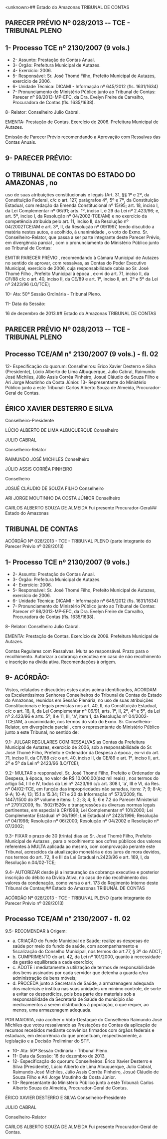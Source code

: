 &lt;unknown&gt;## Estado do Amazonas TRIBUNAL DE CONTAS

## PARECER PRÉVIO Nº 028/2013 -- TCE - TRIBUNAL PLENO

## 1- Processo TCE nº 2130/2007 (9 vols.)

- 2- Assunto: Prestação de Contas Anual.
- 3- Órgão: Prefeitura Municipal de Autazes.
- 4- Exercício: 2006.
- 5- Responsável: Sr. José Thomé Filho, Prefeito Municipal de Autazes, exercício de 2006.
- 6- Unidade Técnica: DICAMI - Informação nº 645/2012 (fls. 1631/1634)
- 7-  Pronunciamento  do Ministério Público  junto  ao Tribunal  de Contas: Parecer  nº 98/2013-MP-EFC,  da  Dra.  Evelyn  Freire  de  Carvalho,  Procuradora  de  Contas  (fls. 1635/1638).

8- Relator: Conselheiro Julio Cabral.

EMENTA: Prestação  de  Contas.  Exercício  de  2006. Prefeitura Municipal de Autazes.

Emissão de Parecer Prévio recomendando a Aprovação com Ressalvas das Contas Anuais.

## 9- PARECER PRÉVIO:

## O TRIBUNAL DE CONTAS DO ESTADO DO AMAZONAS ,  no

uso  de  suas  atribuições  constitucionais  e  legais  (Art.  31,  §§  1º  e  2º,  da  Constituição Federal, c/c o art. 127, parágrafos 4º, 5º e 7º, da Constituição Estadual, com redação da Emenda Constitucional nº 15/95; art. 18, inciso I, da Lei Complementar nº 06/91; arts. 1º, inciso I, e 29 da Lei nº 2.423/96; e, art. 5º, inciso I, da Resolução nº 04/2002-TCE/AM) e no exercício da competência atribuída pelo art. 11, inciso II, da Resolução nº 04/2002TCE/AM e art. 3º, II, da Resolução nº 09/1997, tendo discutido a matéria nestes autos, e acolhido, à unanimidade , o voto do Exmo. Sr. Conselheiro-Relator, que passa a ser parte integrante  deste  Parecer  Prévio, em  divergência  parcial ,  com  o  pronunciamento  do Ministério Público junto ao Tribunal de Contas:

EMITIR PARECER PRÉVIO , recomendando à Câmara Municipal de  Autazes  no  sentido  de aprovar,  com  ressalvas, as  Contas  do  Poder  Executivo Municipal,  exercício  de  2006,  cuja  responsabilidade  cabia  ao Sr.  José  Thomé  Filho , Prefeito Municipal à época , ex-vi do art. 71, inciso II, da CF/88 c/c o art. 40, inciso II, da CE/89 e art. 1º, inciso II, art. 2º e 5º da Lei nº 2423/96 (LO/TCE);

10- Ata: 50ª Sessão Ordinária - Tribunal Pleno.

11- Data da Sessão:

16 de dezembro de 2013.## Estado do Amazonas TRIBUNAL DE CONTAS

## PARECER PRÉVIO Nº 028/2013 -- TCE - TRIBUNAL PLENO

## Processo TCE/AM n° 2130/2007 (9 vols.) - fl. 02

12- Especificação do quorum: Conselheiros: Érico Xavier Desterro e Silva (Presidente), Lúcio  Alberto  de  Lima  Albuquerque,  Julio  Cabral,  Raimundo  José  Michiles,  Júlio  Assis Corrêa Pinheiro, Josué Cláudio de Souza Filho e Ari Jorge Moutinho da Costa Júnior. 13- Representante do Ministério Público junto a este Tribunal: Carlos Alberto Souza de Almeida, Procurador-Geral de Contas.

## ÉRICO XAVIER DESTERRO E SILVA

Conselheiro-Presidente

LÚCIO ALBERTO DE LIMA ALBUQUERQUE Conselheiro

JULIO CABRAL

Conselheiro-Relator

RAIMUNDO JOSÉ MICHILES Conselheiro

JÚLIO ASSIS CORRÊA PINHEIRO

Conselheiro

JOSUÉ CLÁUDIO DE SOUZA FILHO Conselheiro

ARI JORGE MOUTINHO DA COSTA JÚNIOR Conselheiro

CARLOS ALBERTO SOUZA DE ALMEIDA Fui presente Procurador-Geral## Estado do Amazonas

## TRIBUNAL DE CONTAS

ACÓRDÃO Nº 028/2013 - TCE - TRIBUNAL PLENO (parte integrante do Parecer Prévio nº 028/2013)

## 1- Processo TCE nº 2130/2007 (9 vols.)

- 2- Assunto: Prestação de Contas Anual.
- 3- Órgão: Prefeitura Municipal de Autazes.
- 4- Exercício: 2006.
- 5- Responsável: Sr. José Thomé Filho, Prefeito Municipal de Autazes, exercício de 2006.
- 6- Unidade Técnica: DICAMI - Informação nº 645/2012 (fls. 1631/1634)
- 7-  Pronunciamento  do  Ministério  Público  junto  ao  Tribunal  de  Contas: Parecer  nº 98/2013-MP-EFC,  da  Dra.  Evelyn  Freire  de  Carvalho,  Procuradora  de  Contas  (fls. 1635/1638).

8- Relator: Conselheiro Julio Cabral.

EMENTA: Prestação de Contas. Exercício de 2009. Prefeitura Municipal de Autazes.

Contas Regulares com Ressalvas. Multa ao responsável. Prazo para o recolhimento. Autorizar a cobrança executiva em caso de não recolhimento e inscrição na dívida ativa. Recomendações à origem.

## 9- ACÓRDÃO:

Vistos, relatados e discutidos estes autos acima identificados, ACORDAM os Excelentíssimos Senhores  Conselheiros  do  Tribunal  de  Contas  do  Estado  do  Amazonas, reunidos em Sessão Plenária, no uso de suas atribuições Constitucionais e legais previstas nos art. 40, II, da Constituição Estadual, c/c o art. 18, II, da Lei Complementar nº 06/91, arts. 1º,  II,  2º,  4º  e  5º,  da  Lei  nº  2.423/96  e  arts.  5º,  II  e  11,  III,  'a',  item  1,  da  Resolução  nº 04/2002-TCE/AM, à  unanimidade, nos termos do voto do Exmo. Sr. Conselheiro-Relator, em divergência parcial , com o representante do Ministério Público junto a este Tribunal, no sentido de:

9.1-  JULGAR REGULARES  COM  RESSALVAS as  Contas  da  Prefeitura Municipal de Autazes, exercício de 2006, sob a responsabilidade do Sr. José Thomé Filho, Prefeito e Ordenador da Despesa à época , ex-vi do art. 71, inciso II, da CF/88 c/c o art. 40, inciso II, da CE/89 e art. 1º, inciso II, art. 2º e 5º da Lei nº 2423/96 (LO/TCE);

9.2- MULTAR o responsável, Sr. José Thomé Filho, Prefeito e Ordenador da Despesa, à época, no valor de R$ 10.000,00(dez mil reais) , nos termos do artigo 54, I II e IV, todos da Lei nº 2423/96 c/c art. 308 I, 'a', III e VI, da Res. nº 04/02-TCE, em função das impropriedades não sanadas, itens: 7; 9; 8-A; 9-A; 10-A; 13; 15.1 a 15.34; 17.1 e 20 da Informação nº 573/2009, fls. 1447/1500 do 8º volume e itens: 1; 2; 3; 4; 5; 6 e 7.2 do Parecer Ministerial nº 2791/2009, fls. 1502/1526v e transgressões às diversas normas legais pertinentes, em especial à CR/1998; Lei Complementar nº 101/2000; Lei Complementar Estadual nº 06/1991; Lei Estadual nº 2423/1996; Resolução nº 04/1998; Resolução nº 06/2000; Resolução nº 04/2002 e Resolução nº 07/2002;

9.3- FIXAR o prazo de 30 (trinta) dias ao Sr.  José Thomé Filho, Prefeito Municipal de Autazes ,  para  o  recolhimento aos cofres públicos dos valores referentes à MULTA aplicada  ao  mesmo,  com  comprovação  perante  este  Tribunal,  acrescidos  da atualização monetária e  dos juros de mora devidos, nos termos do art. 72,  II e  III da  Lei Estadual n.2423/96 e art. 169, I, da Resolução n.04/02-TCE;

9.4-  AUTORIZAR desde já a instauração da cobrança executiva e posterior inscrição do débito na Dívida Ativa, no caso  de  não  recolhimento  dos  valores da condenação, como versa o art. 173 do Regimento Interno deste Tribunal de Contas;## Estado do Amazonas TRIBUNAL DE CONTAS

ACÓRDÃO Nº 028/2013 - TCE - TRIBUNAL PLENO (parte integrante do Parecer Prévio nº 028/2013)

## Processo TCE/AM n° 2130/2007 - fl. 02

9.5- RECOMENDAR à Origem:

- a. CRIAÇÃO do  Fundo  Municipal  de Saúde; realize as despesas de saúde por meio do fundo de saúde, com acompanhamento e fiscalização do Conselho Municipal, nos termos do art.77, § 3º do ADCT;
- b. CUMPRIMENTO do art. 42, da Lei nº 101/2000, quanto à necessidade da gestão equilibrada a cada exercício;
- c. ADOTE i mediatamente  a  utilização  de  termos  de  responsabilidade  dos bens  assinados  por  cada  servidor  que  detenha  a  guarda  e/ou  administração  de  bens móveis;
- d. PROCEDA junto  a  Secretaria de Saúde, a armazenagem adequada dos materiais e institua nas  suas  unidades  um  mínimo  controle,  de  sorte  a evitar os desperdícios, pois boa parte dos materiais sob a responsabilidade da Secretaria de Saúde do município são medicamentos a serem distribuídos à população, o que requer, ao menos, uma armazenagem adequada.

POR MAIORIA, não acolher o Voto-Destaque do Conselheiro Raimundo José Michiles  que  votou  ressalvando  as  Prestações  de  Contas  da  aplicação  de  recursos recebidos mediante convênios firmados com órgãos federais e estaduais, em decorrência do que preceituam, respectivamente, a legislação e a Decisão Preliminar do STF.

- 10- Ata: 50ª Sessão Ordinária - Tribunal Pleno.
- 11- Data da Sessão: 16 de dezembro de 2013.
- 12- Especificação do quorum: Conselheiros: Érico  Xavier Desterro e Silva (Presidente), Lúcio  Alberto  de  Lima  Albuquerque,  Julio  Cabral,  Raimundo  José  Michiles,  Júlio  Assis Corrêa Pinheiro, Josué Cláudio de Souza Filho e Ari Jorge Moutinho da Costa Júnior.
- 13- Representante do Ministério Público junto a este Tribunal: Carlos Alberto Souza de Almeida, Procurador-Geral de Contas.

ÉRICO XAVIER DESTERRO E SILVA Conselheiro-Presidente

JULIO CABRAL

Conselheiro-Relator

CARLOS ALBERTO SOUZA DE ALMEIDA Fui presente Procurador-Geral de Contas.